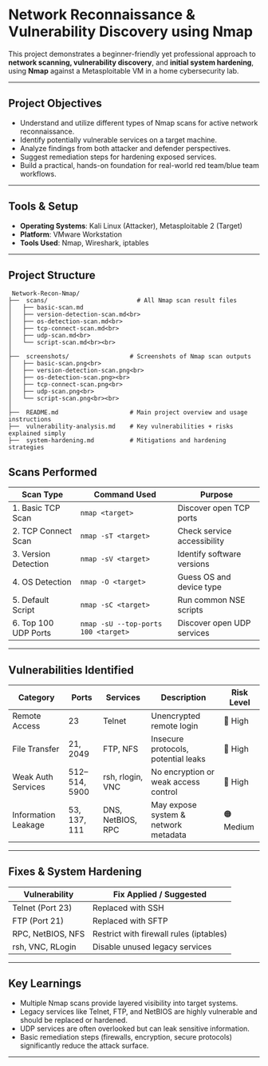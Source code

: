 #  Network Reconnaissance & Vulnerability Discovery using Nmap

This project demonstrates a beginner-friendly yet professional approach to **network scanning, vulnerability discovery**, and **initial system hardening**, using **Nmap** against a Metasploitable VM in a home cybersecurity lab.

---

##  Project Objectives

- Understand and utilize different types of Nmap scans for active network reconnaissance.
- Identify potentially vulnerable services on a target machine.
- Analyze findings from both attacker and defender perspectives.
- Suggest remediation steps for hardening exposed services.
- Build a practical, hands-on foundation for real-world red team/blue team workflows.

---

##  Tools & Setup

- **Operating Systems**: Kali Linux (Attacker), Metasploitable 2 (Target)
- **Platform**: VMware Workstation
- **Tools Used**: Nmap, Wireshark, iptables

---

##  Project Structure

```
 Network-Recon-Nmap/
├──  scans/                         # All Nmap scan result files 
│   ├── basic-scan.md              
│   ├── version-detection-scan.md<br>
│   ├── os-detection-scan.md<br>
│   ├── tcp-connect-scan.md<br>
│   ├── udp-scan.md<br>
│   └── script-scan.md<br><br>
│  
├──  screenshots/                 # Screenshots of Nmap scan outputs  
│   ├── basic-scan.png<br>
│   ├── version-detection-scan.png<br>
│   ├── os-detection-scan.png><br>
│   ├── tcp-connect-scan.png<br>
│   ├── udp-scan.png<br>
│   └── script-scan.png<br><br>
│    
├──  README.md                    # Main project overview and usage instructions   
├──  vulnerability-analysis.md    # Key vulnerabilities + risks explained simply  
├──  system-hardening.md          # Mitigations and hardening strategies

```

##  Scans Performed

| Scan Type            | Command Used                                        | Purpose |
|----------------------|-----------------------------------------------------|---------|
| 1️. Basic TCP Scan    | `nmap <target>`                                     | Discover open TCP ports |
| 2️. TCP Connect Scan  | `nmap -sT <target>`                                 | Check service accessibility |
| 3️. Version Detection | `nmap -sV <target>`                                 | Identify software versions |
| 4️. OS Detection      | `nmap -O <target>`                                  | Guess OS and device type |
| 5️. Default Script    | `nmap -sC <target>`                                 | Run common NSE scripts |
| 6️. Top 100 UDP Ports | `nmap -sU --top-ports 100 <target>`                | Discover open UDP services |

---

##  Vulnerabilities Identified

| Category           | Ports       | Services        | Description                               | Risk Level |
|--------------------|-------------|------------------|-------------------------------------------|------------|
| Remote Access       | 23          | Telnet           | Unencrypted remote login                  | 🔴 High     |
| File Transfer       | 21, 2049    | FTP, NFS         | Insecure protocols, potential leaks       | 🔴 High     |
| Weak Auth Services  | 512–514, 5900 | rsh, rlogin, VNC | No encryption or weak access control     | 🔴 High     |
| Information Leakage | 53, 137, 111| DNS, NetBIOS, RPC | May expose system & network metadata     | 🟠 Medium   |

---

##  Fixes & System Hardening

| Vulnerability       | Fix Applied / Suggested                      |
|---------------------|----------------------------------------------|
| Telnet (Port 23)     |  Replaced with SSH                         |
| FTP (Port 21)        |  Replaced with SFTP                        |
| RPC, NetBIOS, NFS    |  Restrict with firewall rules (iptables)  |
| rsh, VNC, RLogin     |  Disable unused legacy services           |

---

##  Key Learnings

- Multiple Nmap scans provide layered visibility into target systems.
- Legacy services like Telnet, FTP, and NetBIOS are highly vulnerable and should be replaced or hardened.
- UDP services are often overlooked but can leak sensitive information.
- Basic remediation steps (firewalls, encryption, secure protocols) significantly reduce the attack surface.

---





